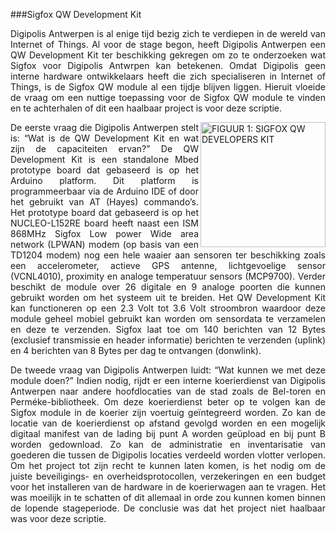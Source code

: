 ###Sigfox QW Development Kit
<p style="text-align: justify;">Digipolis Antwerpen is al enige tijd bezig zich te verdiepen in de wereld van Internet of Things. Al voor de stage begon, heeft Digipolis Antwerpen een QW Development Kit ter beschikking gekregen om zo te onderzoeken wat Sigfox voor Digipolis Antwrpen kan betekenen. Omdat Digipolis geen interne hardware ontwikkelaars heeft die zich specialiseren in Internet of Things, is de Sigfox QW module al een tijdje blijven liggen. Hieruit vloeide de vraag om een nuttige toepassing voor de Sigfox QW module te vinden en te achterhalen of dit een haalbaar project is voor deze scriptie.</p>

<img src="images/GPS_Shield.png" alt="FIGUUR 1: SIGFOX QW DEVELOPERS KIT" width="200" height="" align="right" title="Sigfox QW Developterskit">

<p style="text-align: justify;">
De eerste vraag die Digipolis Antwerpen stelt is: “Wat is de QW Development Kit en wat zijn de capaciteiten ervan?” De QW Development Kit is een standalone Mbed prototype board dat gebaseerd is op het Arduino platform. Dit platform is programmeerbaar via de Arduino IDE of door het gebruikt van AT (Hayes) commando’s. Het prototype board dat gebaseerd is op het NUCLEO-L152RE board heeft naast een ISM 868MHz Sigfox Low power Wide area network (LPWAN) modem (op basis van een TD1204 modem) nog een hele waaier aan sensoren ter beschikking zoals een accelerometer, actieve GPS antenne, lichtgevoelige sensor (VCNL4010), proximity en analoge temperatuur sensors (MCP9700). Verder beschikt de module over 26 digitale en 9 analoge poorten die kunnen gebruikt worden om het systeem uit te breiden. Het QW Development Kit kan functioneren op een 2.3 Volt tot 3.6 Volt stroombron waardoor deze module geheel mobiel gebruikt kan worden om sensordata te verzamelen en deze te verzenden. Sigfox laat toe om 140 berichten van 12 Bytes (exclusief transmissie en header informatie) berichten te verzenden (uplink) en 4 berichten van 8 Bytes per dag te ontvangen (donwlink).</p>
<p style="text-align: justify;">De tweede vraag van Digipolis Antwerpen luidt: “Wat kunnen we met deze module doen?” Indien nodig, rijdt er een interne koerierdienst van Digipolis Antwerpen naar andere hoofdlocaties van de stad zoals de Bel-toren en Perméke-bibliotheek. Om deze koerierdienst beter op te volgen kan de Sigfox module in de koerier zijn voertuig geïntegreerd worden. Zo kan de locatie van de koerierdienst op afstand gevolgd worden en een mogelijk digitaal manifest van de lading bij punt A worden geüpload en bij punt B worden gedownload. Zo kan de administratie en inventarisatie van goederen die tussen de Digipolis locaties verdeeld worden vlotter verlopen.
Om het project tot zijn recht te kunnen laten komen, is het nodig om de juiste beveiligings- en overheidsprotocollen, verzekeringen en een budget voor het installeren van de hardware in de koerierwagen aan te vragen. Het was moeilijk in te schatten of dit allemaal in orde zou kunnen komen binnen de lopende stageperiode. De conclusie was dat het project niet haalbaar was voor deze scriptie.</p>
